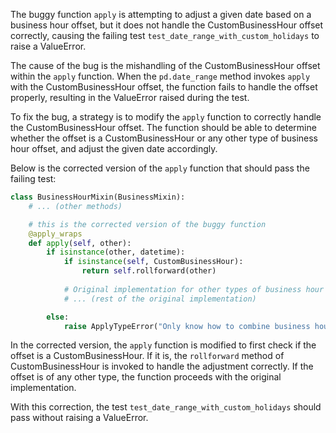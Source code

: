 The buggy function `apply` is attempting to adjust a given date based on a business hour offset, but it does not handle the CustomBusinessHour offset correctly, causing the failing test `test_date_range_with_custom_holidays` to raise a ValueError.

The cause of the bug is the mishandling of the CustomBusinessHour offset within the `apply` function. When the `pd.date_range` method invokes `apply` with the CustomBusinessHour offset, the function fails to handle the offset properly, resulting in the ValueError raised during the test.

To fix the bug, a strategy is to modify the `apply` function to correctly handle the CustomBusinessHour offset. The function should be able to determine whether the offset is a CustomBusinessHour or any other type of business hour offset, and adjust the given date accordingly.

Below is the corrected version of the `apply` function that should pass the failing test:
```python
class BusinessHourMixin(BusinessMixin):
    # ... (other methods)

    # this is the corrected version of the buggy function
    @apply_wraps
    def apply(self, other):
        if isinstance(other, datetime):
            if isinstance(self, CustomBusinessHour):
                return self.rollforward(other)
            
            # Original implementation for other types of business hour offsets
            # ... (rest of the original implementation)

        else:
            raise ApplyTypeError("Only know how to combine business hour with datetime")
```

In the corrected version, the `apply` function is modified to first check if the offset is a CustomBusinessHour. If it is, the `rollforward` method of CustomBusinessHour is invoked to handle the adjustment correctly. If the offset is of any other type, the function proceeds with the original implementation.

With this correction, the test `test_date_range_with_custom_holidays` should pass without raising a ValueError.